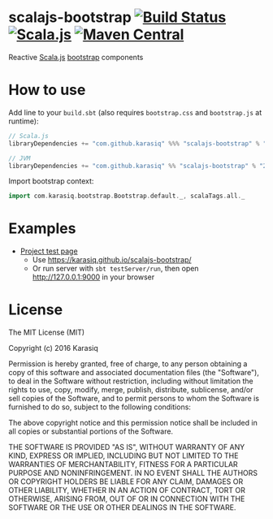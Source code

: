 # scalajs-bootstrap [![Build Status](https://travis-ci.org/Karasiq/scalajs-bootstrap.svg?branch=master)](https://travis-ci.org/Karasiq/scalajs-bootstrap) [![Scala.js](http://scala-js.org/assets/badges/scalajs-0.6.14.svg)](http://scala-js.org) [![Maven Central](https://maven-badges.herokuapp.com/maven-central/com.github.karasiq/scalajs-bootstrap_sjs0.6_2.12/badge.svg)](https://maven-badges.herokuapp.com/maven-central/com.github.karasiq/scalajs-bootstrap_sjs0.6_2.12)
Reactive [Scala.js](http://www.scala-js.org/) [bootstrap](https://getbootstrap.com/) components

# How to use
Add line to your `build.sbt` (also requires `bootstrap.css` and `bootstrap.js` at runtime):
```scala
// Scala.js 
libraryDependencies += "com.github.karasiq" %%% "scalajs-bootstrap" % "2.1.2"

// JVM 
libraryDependencies += "com.github.karasiq" %% "scalajs-bootstrap" % "2.1.2"
```

Import bootstrap context:
```scala
import com.karasiq.bootstrap.Bootstrap.default._, scalaTags.all._ 
```

# Examples
* [Project test page](https://github.com/Karasiq/scalajs-bootstrap/tree/master/test/frontend/src/main/scala/com/karasiq/bootstrap/test/frontend) 
  * Use https://karasiq.github.io/scalajs-bootstrap/
  * Or run server with `sbt testServer/run`, then open http://127.0.0.1:9000 in your browser

# License
The MIT License (MIT)

Copyright (c) 2016 Karasiq

Permission is hereby granted, free of charge, to any person obtaining a copy
of this software and associated documentation files (the "Software"), to deal
in the Software without restriction, including without limitation the rights
to use, copy, modify, merge, publish, distribute, sublicense, and/or sell
copies of the Software, and to permit persons to whom the Software is
furnished to do so, subject to the following conditions:

The above copyright notice and this permission notice shall be included in
all copies or substantial portions of the Software.

THE SOFTWARE IS PROVIDED "AS IS", WITHOUT WARRANTY OF ANY KIND, EXPRESS OR
IMPLIED, INCLUDING BUT NOT LIMITED TO THE WARRANTIES OF MERCHANTABILITY,
FITNESS FOR A PARTICULAR PURPOSE AND NONINFRINGEMENT. IN NO EVENT SHALL THE
AUTHORS OR COPYRIGHT HOLDERS BE LIABLE FOR ANY CLAIM, DAMAGES OR OTHER
LIABILITY, WHETHER IN AN ACTION OF CONTRACT, TORT OR OTHERWISE, ARISING FROM,
OUT OF OR IN CONNECTION WITH THE SOFTWARE OR THE USE OR OTHER DEALINGS IN
THE SOFTWARE.
